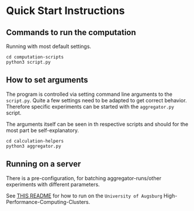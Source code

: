 # Quick Start Instructions

## Commands to run the computation

Running with most default settings.

```shell
cd computation-scripts
python3 script.py
```

## How to set arguments

The program is controlled via setting command line arguments to the `script.py`.
Quite a few settings need to be adapted to get correct behavior.
Therefore specific experiments can be started with the `aggregator.py` script.

The arguments itself can be seen in th respective scripts and should for the most part be self-explanatory.

```shell
cd calculation-helpers
python3 aggregator.py
```

## Running on a server

There is a pre-configuration, for batching aggregator-runs/other experiments with different parameters.

See [THIS README](./hpc-augsburg/README.md) for how to run on the `University of Augsburg` High-Performance-Computing-Clusters.
